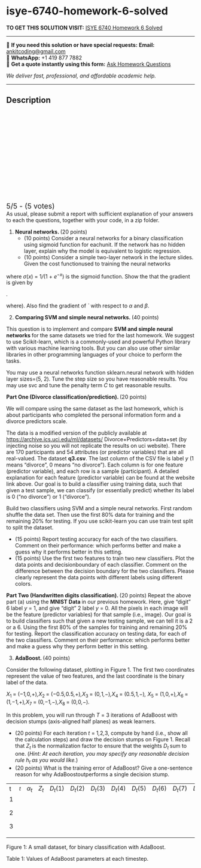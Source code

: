 # isye-6740-homework-6-solved
**TO GET THIS SOLUTION VISIT:** [ISYE 6740 Homework 6 Solved](https://www.ankitcodinghub.com/product/isye-6740-homework-6-solved/)


---

📩 **If you need this solution or have special requests:** **Email:** ankitcoding@gmail.com  
📱 **WhatsApp:** +1 419 877 7882  
📄 **Get a quote instantly using this form:** [Ask Homework Questions](https://www.ankitcodinghub.com/services/ask-homework-questions/)

*We deliver fast, professional, and affordable academic help.*

---

<h2>Description</h2>



<div class="kk-star-ratings kksr-auto kksr-align-center kksr-valign-top" data-payload="{&quot;align&quot;:&quot;center&quot;,&quot;id&quot;:&quot;57026&quot;,&quot;slug&quot;:&quot;default&quot;,&quot;valign&quot;:&quot;top&quot;,&quot;ignore&quot;:&quot;&quot;,&quot;reference&quot;:&quot;auto&quot;,&quot;class&quot;:&quot;&quot;,&quot;count&quot;:&quot;5&quot;,&quot;legendonly&quot;:&quot;&quot;,&quot;readonly&quot;:&quot;&quot;,&quot;score&quot;:&quot;5&quot;,&quot;starsonly&quot;:&quot;&quot;,&quot;best&quot;:&quot;5&quot;,&quot;gap&quot;:&quot;4&quot;,&quot;greet&quot;:&quot;Rate this product&quot;,&quot;legend&quot;:&quot;5\/5 - (5 votes)&quot;,&quot;size&quot;:&quot;24&quot;,&quot;title&quot;:&quot;ISYE 6740 Homework 6  Solved&quot;,&quot;width&quot;:&quot;138&quot;,&quot;_legend&quot;:&quot;{score}\/{best} - ({count} {votes})&quot;,&quot;font_factor&quot;:&quot;1.25&quot;}">

<div class="kksr-stars">

<div class="kksr-stars-inactive">
            <div class="kksr-star" data-star="1" style="padding-right: 4px">


<div class="kksr-icon" style="width: 24px; height: 24px;"></div>
        </div>
            <div class="kksr-star" data-star="2" style="padding-right: 4px">


<div class="kksr-icon" style="width: 24px; height: 24px;"></div>
        </div>
            <div class="kksr-star" data-star="3" style="padding-right: 4px">


<div class="kksr-icon" style="width: 24px; height: 24px;"></div>
        </div>
            <div class="kksr-star" data-star="4" style="padding-right: 4px">


<div class="kksr-icon" style="width: 24px; height: 24px;"></div>
        </div>
            <div class="kksr-star" data-star="5" style="padding-right: 4px">


<div class="kksr-icon" style="width: 24px; height: 24px;"></div>
        </div>
    </div>

<div class="kksr-stars-active" style="width: 138px;">
            <div class="kksr-star" style="padding-right: 4px">


<div class="kksr-icon" style="width: 24px; height: 24px;"></div>
        </div>
            <div class="kksr-star" style="padding-right: 4px">


<div class="kksr-icon" style="width: 24px; height: 24px;"></div>
        </div>
            <div class="kksr-star" style="padding-right: 4px">


<div class="kksr-icon" style="width: 24px; height: 24px;"></div>
        </div>
            <div class="kksr-star" style="padding-right: 4px">


<div class="kksr-icon" style="width: 24px; height: 24px;"></div>
        </div>
            <div class="kksr-star" style="padding-right: 4px">


<div class="kksr-icon" style="width: 24px; height: 24px;"></div>
        </div>
    </div>
</div>


<div class="kksr-legend" style="font-size: 19.2px;">
            5/5 - (5 votes)    </div>
    </div>
As usual, please submit a report with sufficient explanation of your answers to each the questions, together with your code, in a zip folder.

<ol>
<li><strong>Neural networks. </strong>(20 points)
<ul>
<li>(10 points) Consider a neural networks for a binary classification using sigmoid function for eachunit. If the network has no hidden layer, explain why the model is equivalent to logistic regression.</li>
<li>(10 points) Consider a simple two-layer network in the lecture slides. Given the cost functionused to training the neural networks</li>
</ul>
</li>
</ol>
where <em>σ</em>(<em>x</em>) = 1<em>/</em>(1 + <em>e</em><sup>−<em>x</em></sup>) is the sigmoid function. Show the that the gradient is given by

<em>.</em>

where). Also find the gradient of <em>` </em>with respect to <em>α </em>and <em>β</em>.

<ol start="2">
<li><strong>Comparing SVM and simple neural networks. </strong>(40 points)</li>
</ol>
This question is to implement and compare <strong>SVM and simple neural networks </strong>for the same datasets we tried for the last homework. We suggest to use Scikit-learn, which is a commonly-used and powerful Python library with various machine learning tools. But you can also use other similar libraries in other programming languages of your choice to perform the tasks.

You may use a neural networks function sklearn.neural network with hidden layer sizes=(5, 2). Tune the step size so you have reasonable results. You may use svc and tune the penalty term <em>C </em>to get reasonable results.

<strong>Part One (Divorce classification/prediction). </strong>(20 points)

We will compare using the same dataset as the last homework, which is about participants who completed the personal information form and a divorce predictors scale.

The data is a modified version of the publicly available at https://archive.ics.uci.edu/ml/datasets/ Divorce+Predictors+data+set (by injecting noise so you will not replicate the results on uci website). There are 170 participants and 54 attributes (or predictor variables) that are all real-valued. The dataset <strong>q3.csv</strong>. The last column of the CSV file is label <em>y </em>(1 means “divorce”, 0 means “no divorce”). Each column is for one feature (predictor variable), and each row is a sample (participant). A detailed explanation for each feature (predictor variable) can be found at the website link above. Our goal is to build a classifier using training data, such that given a test sample, we can classify (or essentially predict) whether its label is 0 (“no divorce”) or 1 (“divorce”).

Build two classifiers using SVM and a simple neural networks. First random shuffle the data set. Then use the first 80% data for training and the remaining 20% for testing. If you use scikit-learn you can use train test split to split the dataset.

<ul>
<li>(15 points) Report testing accuracy for each of the two classifiers. Comment on their performance: which performs better and make a guess why it performs better in this setting.</li>
<li>(15 points) Use the first two features to train two new classifiers. Plot the data points and decisionboundary of each classifier. Comment on the difference between the decision boundary for the two classifiers. Please clearly represent the data points with different labels using different colors.</li>
</ul>
<strong>Part Two (Handwritten digits classification). </strong>(20 points) Repeat the above part (a) using the <strong>MNIST Data </strong>in our previous homework. Here, give “digit” 6 label <em>y </em>= 1, and give “digit” 2 label <em>y </em>= 0. All the pixels in each image will be the feature (predictor variables) for that sample (i.e., image). Our goal is to build classifiers such that given a new testing sample, we can tell it is a 2 or a 6. Using the first 80% of the samples for training and remaining 20% for testing. Report the classification accuracy on testing data, for each of the two classifiers. Comment on their performance: which performs better and make a guess why they perform better in this setting.

<ol start="3">
<li><strong>AdaBoost. </strong>(40 points)</li>
</ol>
Consider the following dataset, plotting in Figure 1. The first two coordinates represent the value of two features, and the last coordinate is the binary label of the data.

<em>X</em><sub>1 </sub>= (−1<em>,</em>0<em>,</em>+)<em>,X</em><sub>2 </sub>= (−0<em>.</em>5<em>,</em>0<em>.</em>5<em>,</em>+)<em>,X</em><sub>3 </sub>= (0<em>,</em>1<em>,</em>−)<em>,X</em><sub>4 </sub>= (0<em>.</em>5<em>,</em>1<em>,</em>−)<em>, X</em><sub>5 </sub>= (1<em>,</em>0<em>,</em>+)<em>,X</em><sub>6 </sub>= (1<em>,</em>−1<em>,</em>+)<em>,X</em><sub>7 </sub>= (0<em>,</em>−1<em>,</em>−)<em>,X</em><sub>8 </sub>= (0<em>,</em>0<em>,</em>−)<em>.</em>

In this problem, you will run through <em>T </em>= 3 iterations of AdaBoost with decision stumps (axis-aligned half planes) as weak learners.

<ul>
<li>(20 points) For each iteration <em>t </em>= 1<em>,</em>2<em>,</em>3, compute by hand (i.e., show all the calculation steps) and draw the decision stumps on Figure 1. Recall that <em>Z<sub>t </sub></em>is the normalization factor to ensure that the weights <em>D<sub>t </sub></em>sum to one. (<em>Hint: At each iteration, you may specify any reasonable decision rule h<sub>t </sub>as you would like.</em>)</li>
<li>(20 points) What is the training error of AdaBoost? Give a one-sentence reason for why AdaBoostoutperforms a single decision stump.</li>
</ul>
<table width="496">
<tbody>
<tr>
<td width="23">t</td>
<td width="26"><em><sub>t</sub></em></td>
<td width="29"><em>α<sub>t</sub></em></td>
<td width="30"><em>Z<sub>t</sub></em></td>
<td width="49"><em>D<sub>t</sub></em>(1)</td>
<td width="49"><em>D<sub>t</sub></em>(2)</td>
<td width="49"><em>D<sub>t</sub></em>(3)</td>
<td width="49"><em>D<sub>t</sub></em>(4)</td>
<td width="49"><em>D<sub>t</sub></em>(5)</td>
<td width="49"><em>D<sub>t</sub></em>(6)</td>
<td width="49"><em>D<sub>t</sub></em>(7)</td>
<td width="49"><em>D<sub>t</sub></em>(8)</td>
</tr>
<tr>
<td width="23">1

2

3
</td>
<td width="26"></td>
<td width="29"></td>
<td width="30"></td>
<td width="49"></td>
<td width="49"></td>
<td width="49"></td>
<td width="49"></td>
<td width="49"></td>
<td width="49"></td>
<td width="49"></td>
<td width="49"></td>
</tr>
</tbody>
</table>
Figure 1: A small dataset, for binary classification with AdaBoost.

Table 1: Values of AdaBoost parameters at each timestep.
